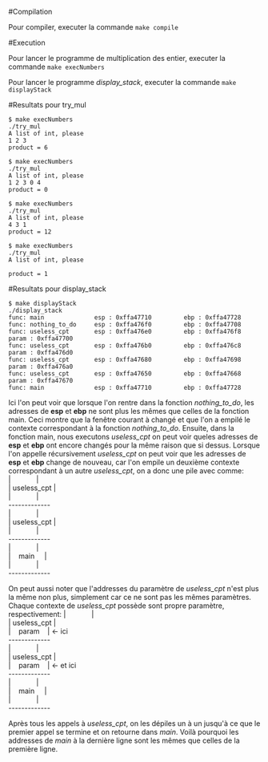 #Compilation

Pour compiler, executer la commande `make compile`

#Execution

Pour lancer le programme de multiplication des entier, executer la commande `make execNumbers`

Pour lancer le programme *display_stack*, executer la commande `make displayStack`

#Resultats pour try_mul

```
$ make execNumbers
./try_mul
A list of int, please
1 2 3
product = 6
```

```
$ make execNumbers
./try_mul
A list of int, please
1 2 3 0 4
product = 0
```

```
$ make execNumbers
./try_mul
A list of int, please
4 3 1
product = 12
```

```
$ make execNumbers
./try_mul
A list of int, please

product = 1
```

#Resultats pour display_stack


```
$ make displayStack
./display_stack
func: main              esp : 0xffa47710         ebp : 0xffa47728
func: nothing_to_do     esp : 0xffa476f0         ebp : 0xffa47708
func: useless_cpt       esp : 0xffa476e0         ebp : 0xffa476f8
param : 0xffa47700
func: useless_cpt       esp : 0xffa476b0         ebp : 0xffa476c8
param : 0xffa476d0
func: useless_cpt       esp : 0xffa47680         ebp : 0xffa47698
param : 0xffa476a0
func: useless_cpt       esp : 0xffa47650         ebp : 0xffa47668
param : 0xffa47670
func: main              esp : 0xffa47710         ebp : 0xffa47728
```

Ici l'on peut voir que lorsque l'on rentre dans la fonction *nothing_to_do*, les adresses de **esp** et **ebp** ne sont plus les mêmes que celles de la fonction main. Ceci montre que la fenêtre courant à changé et que l'on a empilé le contexte correspondant à la fonction *nothing_to_do*. Ensuite, dans la fonction main, nous executons *useless_cpt* on peut voir queles adresses de **esp** et **ebp** ont encore changés pour la même raison que si dessus. Lorsque l'on appelle récursivement *useless_cpt* on peut voir que les adresses de **esp** et **ebp** change de nouveau, car l'on empile un deuxième contexte correspondant à un autre *useless_cpt*, on a donc une pile avec comme:<br/>
|&nbsp;&nbsp;&nbsp;&nbsp;&nbsp;&nbsp;&nbsp;&nbsp;&nbsp;&nbsp;&nbsp;&nbsp;&nbsp;|<br/>
| useless_cpt |<br/>
|&nbsp;&nbsp;&nbsp;&nbsp;&nbsp;&nbsp;&nbsp;&nbsp;&nbsp;&nbsp;&nbsp;&nbsp;&nbsp;|<br/>
 \-------------<br/>
|&nbsp;&nbsp;&nbsp;&nbsp;&nbsp;&nbsp;&nbsp;&nbsp;&nbsp;&nbsp;&nbsp;&nbsp;&nbsp;|<br/>
| useless_cpt |<br/>
|&nbsp;&nbsp;&nbsp;&nbsp;&nbsp;&nbsp;&nbsp;&nbsp;&nbsp;&nbsp;&nbsp;&nbsp;&nbsp;|<br/>
\-------------<br/>
|&nbsp;&nbsp;&nbsp;&nbsp;&nbsp;&nbsp;&nbsp;&nbsp;&nbsp;&nbsp;&nbsp;&nbsp;&nbsp;|<br/>
|&nbsp;&nbsp;&nbsp;&nbsp;main &nbsp;&nbsp;&nbsp;&nbsp;|<br/>
|&nbsp;&nbsp;&nbsp;&nbsp;&nbsp;&nbsp;&nbsp;&nbsp;&nbsp;&nbsp;&nbsp;&nbsp;&nbsp;|<br/>
 \-------------<br/>

On peut aussi noter que l'addresses du paramètre de *useless_cpt* n'est plus la même non plus, simplement car ce ne sont pas les mêmes paramètres. Chaque contexte de *useless_cpt* possède sont propre paramètre, respectivement:
|&nbsp;&nbsp;&nbsp;&nbsp;&nbsp;&nbsp;&nbsp;&nbsp;&nbsp;&nbsp;&nbsp;&nbsp;&nbsp;|<br/>
| useless_cpt |<br/>
|&nbsp;&nbsp;&nbsp;&nbsp;param&nbsp;&nbsp;&nbsp;&nbsp;| <- ici<br/>
 \-------------<br/>
|&nbsp;&nbsp;&nbsp;&nbsp;&nbsp;&nbsp;&nbsp;&nbsp;&nbsp;&nbsp;&nbsp;&nbsp;&nbsp;|<br/>
| useless_cpt |<br/>
|&nbsp;&nbsp;&nbsp;&nbsp;param&nbsp;&nbsp;&nbsp;&nbsp;| <- et ici<br/>
\-------------<br/>
|&nbsp;&nbsp;&nbsp;&nbsp;&nbsp;&nbsp;&nbsp;&nbsp;&nbsp;&nbsp;&nbsp;&nbsp;&nbsp;|<br/>
|&nbsp;&nbsp;&nbsp;&nbsp;main &nbsp;&nbsp;&nbsp;&nbsp;|<br/>
|&nbsp;&nbsp;&nbsp;&nbsp;&nbsp;&nbsp;&nbsp;&nbsp;&nbsp;&nbsp;&nbsp;&nbsp;&nbsp;|<br/>
 \-------------<br/>

Après tous les appels à *useless_cpt*, on les dépiles un à un jusqu'à ce que le premier appel se termine et on retourne dans *main*. Voilà pourquoi les addresses de *main* à la dernière ligne sont les mêmes que celles de la première ligne.
